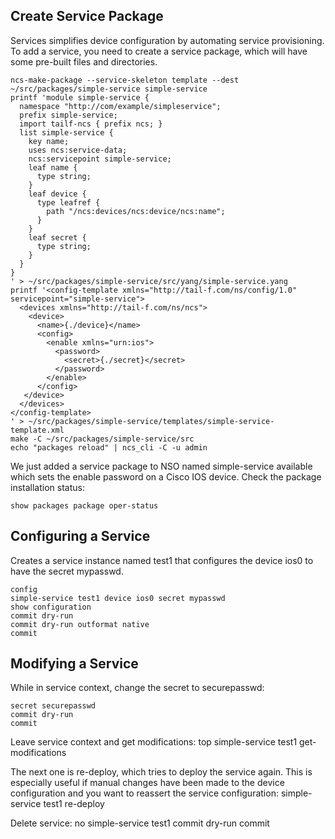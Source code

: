 ## Create Service Package
Services simplifies device configuration by automating service provisioning.
To add a service, you need to create a service package, which will have some pre-built files and directories. 

    ncs-make-package --service-skeleton template --dest ~/src/packages/simple-service simple-service
    printf 'module simple-service {
      namespace "http://com/example/simpleservice";
      prefix simple-service;
      import tailf-ncs { prefix ncs; }
      list simple-service {
        key name;
        uses ncs:service-data;
        ncs:servicepoint simple-service;
        leaf name {
          type string;
        }
        leaf device {
          type leafref {
            path "/ncs:devices/ncs:device/ncs:name";
          }
        }
        leaf secret {
          type string;
        }
      }
    }
    ' > ~/src/packages/simple-service/src/yang/simple-service.yang
    printf '<config-template xmlns="http://tail-f.com/ns/config/1.0" servicepoint="simple-service">
      <devices xmlns="http://tail-f.com/ns/ncs">
        <device>
          <name>{./device}</name>
          <config>
            <enable xmlns="urn:ios">
              <password>
                <secret>{./secret}</secret>
              </password>
            </enable>
          </config>
       </device>
      </devices>
    </config-template>
    ' > ~/src/packages/simple-service/templates/simple-service-template.xml
    make -C ~/src/packages/simple-service/src
    echo "packages reload" | ncs_cli -C -u admin

We just added a service package to NSO named simple-service available which sets the enable password on a Cisco IOS device. Check the package installation status:

    show packages package oper-status

## Configuring a Service 
Creates a service instance named test1 that configures the device ios0 to have the secret mypasswd.

    config 
    simple-service test1 device ios0 secret mypasswd
    show configuration
    commit dry-run
    commit dry-run outformat native
    commit
    
## Modifying a Service 
While in service context, change the secret to securepasswd: 

    secret securepasswd
    commit dry-run
    commit

Leave service context and get modifications:
    top
    simple-service test1 get-modifications

The next one is re-deploy, which tries to deploy the service again. This is especially useful if manual changes have been made to the device configuration and you want to reassert the service configuration:
    simple-service test1 re-deploy

Delete service: 
    no simple-service test1
    commit dry-run
    commit
